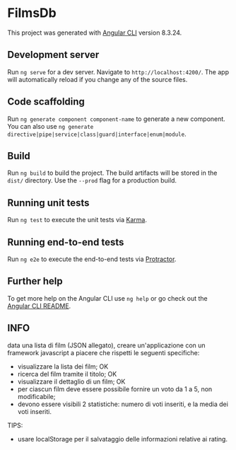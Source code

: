 # FilmsDb

This project was generated with [Angular CLI](https://github.com/angular/angular-cli) version 8.3.24.

## Development server

Run `ng serve` for a dev server. Navigate to `http://localhost:4200/`. The app will automatically reload if you change any of the source files.

## Code scaffolding

Run `ng generate component component-name` to generate a new component. You can also use `ng generate directive|pipe|service|class|guard|interface|enum|module`.

## Build

Run `ng build` to build the project. The build artifacts will be stored in the `dist/` directory. Use the `--prod` flag for a production build.

## Running unit tests

Run `ng test` to execute the unit tests via [Karma](https://karma-runner.github.io).

## Running end-to-end tests

Run `ng e2e` to execute the end-to-end tests via [Protractor](http://www.protractortest.org/).

## Further help

To get more help on the Angular CLI use `ng help` or go check out the [Angular CLI README](https://github.com/angular/angular-cli/blob/master/README.md).


## INFO

data una lista di film (JSON allegato), creare un'applicazione con un framework javascript a piacere che rispetti le seguenti specifiche:
- visualizzare la lista dei film; OK
- ricerca del film tramite il titolo; OK
- visualizzare il dettaglio di un film; OK
- per ciascun film deve essere possibile fornire un voto da 1 a 5, non modificabile; 
- devono essere visibili 2 statistiche: numero di voti inseriti, e la media dei voti inseriti. 

TIPS:
- usare localStorage per il salvataggio delle informazioni relative ai rating.
